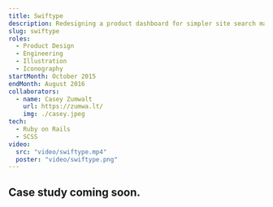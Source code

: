 ```yaml
---
title: Swiftype
description: Redesigning a product dashboard for simpler site search management.
slug: swiftype
roles: 
  - Product Design
  - Engineering
  - Illustration
  - Iconography
startMonth: October 2015
endMonth: August 2016
collaborators:
  - name: Casey Zumwalt
    url: https://zumwa.lt/
    img: ./casey.jpeg
tech:
  - Ruby on Rails
  - SCSS
video:
  src: "video/swiftype.mp4"
  poster: "video/swiftype.png"
---
```


## Case study coming soon.
